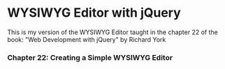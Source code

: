 # WYSIWYG Editor with jQuery
 This is my version of the WYSIWYG Editor taught in the chapter 22 of the book: "Web Development with jQuery" by Richard York

### Chapter 22: Creating a Simple WYSIWYG Editor
